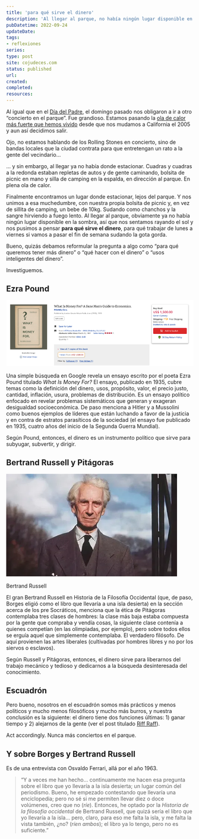 ```yaml
---
title: 'para qué sirve el dinero'
description: 'Al llegar al parque, no había ningún lugar disponible en la sombra, así que nos sentamos rayando el sol y nos pusimos a pensar para qué sirve el dinero, para qué trabajar de lunes a viernes si vamos a pasar el fin de semana sudando la gota gorda'
pubDatetime: 2022-09-24
updateDate: 
tags:
- reflexiones
series: 
type: post
site: cojudeces.com
status: published
url: 
created: 
completed: 
resources:
---
```

Al igual que en el [Día del Padre](https://www.cojudeces.com/lecciones-del-dia-del-padre/), el domingo pasado nos obligaron a ir a otro “concierto en el parque”. Fue grandioso. Estamos pasando la [ola de calor más fuerte que hemos vivido](https://www.latimes.com/espanol/california/articulo/2022-09-02/algunos-de-los-records-cayeron-despues-de-mas-de-70-anos?ref=cojudeces.com) desde que nos mudamos a California el 2005 y aun así decidimos salir.

Ojo, no estamos hablando de los Rolling Stones en concierto, sino de bandas locales que la ciudad contrata para que entretengan un rato a la gente del vecindario…

… y sin embargo, al llegar ya no había donde estacionar. Cuadras y cuadras a la redonda estaban repletas de autos y de gente caminando, bolsita de picnic en mano y silla de camping en la espalda, en dirección al parque. En plena ola de calor.

Finalmente encontramos un lugar donde estacionar, lejos del parque. Y nos unimos a esa muchedumbre, con nuestra propia bolsita de picnic y, en vez de sillita de camping, un bebe de 10kg. Sudando como chanchos y la sangre hirviendo a fuego lento. Al llegar al parque, obviamente ya no había ningún lugar disponible en la sombra, así que nos sentamos rayando el sol y nos pusimos a pensar **para qué sirve el dinero**, para qué trabajar de lunes a viernes si vamos a pasar el fin de semana sudando la gota gorda.

Bueno, quizás debamos reformular la pregunta a algo como “para qué queremos tener más dinero” o “qué hacer con el dinero” o “usos inteligentes del dinero”.

Investiguemos.

## Ezra Pound

![](../../assets/images/2022/2022-09-Ezra-Pound-Screenshot.png)

Una simple búsqueda en Google revela un ensayo escrito por el poeta Ezra Pound titulado _What Is Money For?_ El ensayo, publicado en 1935, cubre temas como la definición del dinero, usos, propósito, valor, el precio justo, cantidad, inflación, usura, problemas de distribución. Es un ensayo político enfocado en revelar problemas sistemáticos que generan y exageran desigualdad socioeconómica. De paso menciona a Hitler y a Mussolini como buenos ejemplos de líderes que están luchando a favor de la justicia y en contra de estratos parasíticos de la sociedad (el ensayo fue publicado en 1935, cuatro años del inicio de la Segunda Guerra Mundial).

Según Pound, entonces, el dinero es un instrumento político que sirve para subyugar, subvertir, y dirigir.

## Bertrand Russell y Pitágoras

![](../../assets/images/2022/2022-09-Bertrand-Russell.webp)

Bertrand Russell

El gran Bertrand Russell en Historia de la Filosofía Occidental (que, de paso, Borges eligió como el libro que llevaría a una isla desierta) en la sección acerca de los pre Socráticos, menciona que la ética de Pitágoras contemplaba tres clases de hombres: la clase más baja estaba compuesta por la gente que compraba y vendía cosas, la siguiente clase contenía a quienes competían (en las olimpiadas, por ejemplo), pero sobre todos ellos se erguía aquel que simplemente contemplaba. El verdadero filósofo. De aquí provienen las artes liberales (cultivadas por hombres libres y no por los siervos o esclavos).

Según Russell y Pitágoras, entonces, el dinero sirve para liberarnos del trabajo mecánico y tedioso y dedicarnos a la búsqueda desinteresada del conocimiento.

## Escuadrón

Pero bueno, nosotros en el escuadrón somos más prácticos y menos políticos y mucho menos filosóficos y mucho más burros, y nuestra conclusión es la siguiente: el dinero tiene dos funciones últimas: 1) ganar tiempo y 2) alejarnos de la gente (ver el post titulado [Riff Raff](https://www.cojudeces.com/riff-raff/)).

Act accordingly. Nunca más conciertos en el parque.

## Y sobre Borges y Bertrand Russell

Es de una entrevista con Osvaldo Ferrari, allá por el año 1963.

> “Y a veces me han hecho… continuamente me hacen esa pregunta sobre el libro que yo llevaría a la isla desierta; un lugar común del periodismo. Bueno, he empezado contestando que llevaría una enciclopedia; pero no sé si me permiten llevar diez o doce volúmenes, creo que no (_ríe_). Entonces, he optado por la _Historia de la filosofía occidental_ de Bertrand Russell, que quizá sería el libro que yo llevaría a la isla… pero, claro, para eso me falta la isla, y me falta la vista también, ¿no? (_ríen ambos_); el libro ya lo tengo, pero no es suficiente.”